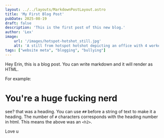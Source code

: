 ```yaml
---
layout: ../../layouts/MarkdownPostLayout.astro
title: 'My First Blog Post'
pubDate: 2025-08-19
draft: false
description: 'This is the first post of this new blog.'
author: 'Lex'
image:
    url: '/images/hotspot-hotshot_still.jpg'
    alt: 'A still from hotspot hotshot depicting an office with 4 workers at their desks.'
tags: ["website meta", "blogging", "bullying"]
---
```

Hey Erin, this is a blog post. You can write markdown and it will render as HTML.

For example:

# You're a huge fucking nerd

see? that was a heading. You can use `##` before a string of text to make it a heading. The number of `#` characters corresponds with the heading number in html. This means the above was an `<h2>`.

Love u